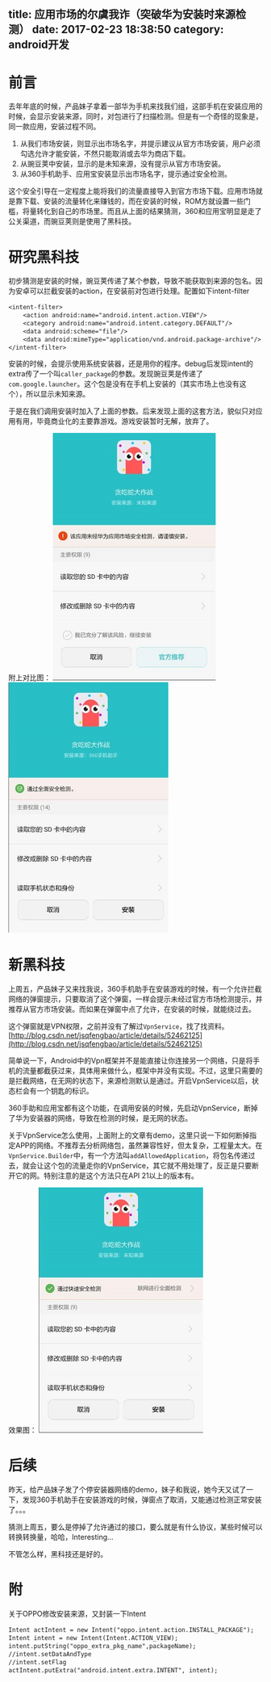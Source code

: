 title: 应用市场的尔虞我诈（突破华为安装时来源检测）
date: 2017-02-23 18:38:50
category: android开发
---

# 前言

去年年底的时候，产品妹子拿着一部华为手机来找我们组，这部手机在安装应用的时候，会显示安装来源，同时，对包进行了扫描检测。但是有一个奇怪的现象是，同一款应用，安装过程不同。
1. 从我们市场安装，则显示出市场名字，并提示建议从官方市场安装，用户必须勾选允许才能安装，不然只能取消或去华为商店下载。
2. 从豌豆荚中安装，显示的是未知来源，没有提示从官方市场安装。
3. 从360手机助手、应用宝安装显示出市场名字，提示通过安全检测。

这个安全引导在一定程度上能将我们的流量直接导入到官方市场下载。应用市场就是靠下载、安装的流量转化来赚钱的，而在安装的时候，ROM方就设置一些门槛，将量转化到自己的市场里。而且从上面的结果猜测，360和应用宝明显是走了公关渠道，而豌豆荚则是使用了黑科技。

# 研究黑科技
初步猜测是安装的时候，豌豆荚传递了某个参数，导致不能获取到来源的包名。因为安卓可以拦截安装的action，在安装前对包进行处理。配置如下intent-filter
```
<intent-filter>
	<action android:name="android.intent.action.VIEW"/>
	<category android:name="android.intent.category.DEFAULT"/>
	<data android:scheme="file"/>
	<data android:mimeType="application/vnd.android.package-archive"/>
</intent-filter>
```

安装的时候，会提示使用系统安装器，还是用你的程序。debug后发现intent的extra传了一个叫`caller_package`的参数。发现豌豆荚是传递了`com.google.launcher`。这个包是没有在手机上安装的（其实市场上也没有这个），所以显示未知来源。

于是在我们调用安装时加入了上面的参数。后来发现上面的这套方法，貌似只对应用有用，毕竟商业化的主要靠游戏。游戏安装暂时无解，放弃了。

附上对比图：
![我们的APP](/image/20170223/our.jpg)![360手机助手](/image/20170223/360.jpg)

# 新黑科技

上周五，产品妹子又来找我说，360手机助手在安装游戏的时候，有一个允许拦截网络的弹窗提示，只要取消了这个弹窗，一样会提示未经过官方市场检测提示，并推荐从官方市场安装。而如果在弹窗中点了允许，在安装的时候，就能绕过去。

这个弹窗就是VPN权限，之前并没有了解过`VpnService`，找了找资料。
[http://blog.csdn.net/jsqfengbao/article/details/52462125](http://blog.csdn.net/jsqfengbao/article/details/52462125)

简单说一下，Android中的Vpn框架并不是能直接让你连接另一个网络，只是将手机的流量都截获过来，具体用来做什么，框架中并没有实现。不过，这里只需要的是拦截网络，在无网的状态下，来源检测默认是通过。开启VpnService以后，状态栏会有一个钥匙的标识。

360手助和应用宝都有这个功能，在调用安装的时候，先启动VpnService，断掉了华为安装器的网络，导致在检测的时候，是无网的状态。

关于VpnService怎么使用，上面附上的文章有demo，这里只说一下如何断掉指定APP的网络。不推荐去分析网络包，虽然兼容性好，但太复杂，工程量太大。在`VpnService.Builder`中，有一个方法叫`addAllowedApplication`，将包名传递过去，就会让这个包的流量走你的VpnService，其它就不用处理了，反正是只要断开它的网。特别注意的是这个方法只在API 21以上的版本有。

效果图：
![加入VPN功能](/image/20170223/our-vpn.jpg)

# 后续
昨天，给产品妹子发了个停安装器网络的demo，妹子和我说，她今天又试了一下，发现360手机助手在安装游戏的时候，弹窗点了取消，又能通过检测正常安装了。。。

猜测上周五，要么是停掉了允许通过的接口，要么就是有什么协议，某些时候可以转换转换量，哈哈，Interesting...

不管怎么样，黑科技还是好的。

# 附

关于OPPO修改安装来源，又封装一下Intent
```
Intent actIntent = new Intent("oppo.intent.action.INSTALL_PACKAGE");
Intent intent = new Intent(Intent.ACTION_VIEW);
intent.putString("oppo_extra_pkg_name",packageName);
//intent.setDataAndType
//intent.setFlag
actIntent.putExtra("android.intent.extra.INTENT", intent);
```
